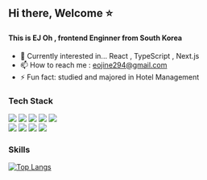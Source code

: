 <div>

<h2>Hi there, Welcome ⭐️</h2>
  
<h4>This is EJ Oh , frontend Enginner from South Korea </h4>

- 🌱 Currently interested in... React , TypeScript , Next.js
- 📫 How to reach me : eojine294@gmail.com
- ⚡ Fun fact: studied and majored in Hotel Management

<h3>Tech Stack </h3>
  

<!-- <img src="https://img.shields.io/badge/[쓰고 싶은 텍스트]-[컬러 코드]?style=flat-square&logo=[브랜드 이름]&logoColor=white"/> -->
<img src="https://img.shields.io/badge/React-0088CC?style=flat-square&logo=React&logoColor=white"/>
<img src="https://img.shields.io/badge/React Native-0093D5?style=flat-square&logo=React&logoColor=white"/>
<img src="https://img.shields.io/badge/Redux-764ABC?style=flat-square&logo=Redux&logoColor=black"/>
<img src="https://img.shields.io/badge/TypeScript-3178C6?style=flat-square&logo=TypeScript&logoColor=white"/>
<img src="https://img.shields.io/badge/JavaScript-F7DF1E?style=flat-square&logo=JavaScript&logoColor=white"/>
  <br />
<img src="https://img.shields.io/badge/Sass-CC6699?style=flat-square&logo=Sass&logoColor=white"/>
<img src="https://img.shields.io/badge/styled--components-DB7093?style=flat-square&logo=styled-components&logoColor=white"/>
<img src="https://img.shields.io/badge/HTML5-E34F26?style=flat-square&logo=HTML5&logoColor=white" />
<img src="https://img.shields.io/badge/CSS3-1572B6?style=flat-square&logo=CSS3&logoColor=white"/>
  
<h3>Skills </h3>

[![Top Langs](https://github-readme-stats.vercel.app/api/top-langs/?username=eojine94&layout=compact&theme=nightowl&langs_count=10)](https://github.com/howyoujini/github-readme-stats)


</div>


<!--
**eojine94/eojine94** is a ✨ _special_ ✨ repository because its `README.md` (this file) appears on your GitHub profile.

Here are some ideas to get you started:

- 🔭 I’m currently working on ...
- 🌱 I’m currently learning ...
- 👯 I’m looking to collaborate on ...
- 🤔 I’m looking for help with ...
- 💬 Ask me about ...
- 📫 How to reach me: ...
- 😄 Pronouns: ...
- ⚡ Fun fact: ...
-->
